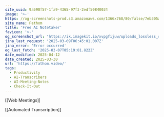```yaml
---
site_uuid: 9a598f57-1fa9-4365-97f3-2edf50840034
image: '>-'
https: //og-screenshots-prod.s3.amazonaws.com/1366x768/80/false/7eb305af3419f8eb5377a820f914037f7768318353ce6786f51310054f6097d0.jpeg
site_name: Fathom
title: 'Free AI Notetaker'
favicon: '>-'
og_screenshot_url: 'https://ik.imagekit.io/xvpgfijuw/uploads_lossless_screenshots_20250527_Fathom_AI_og_screenshot.jpeg'
jina_last_request: '2025-03-09T06:45:01.007Z'
jina_error: 'Error occurred'
og_last_fetch: '2025-03-07T05:19:01.822Z'
date_modified: 2025-04-12
date_created: 2025-03-30
url: 'https://fathom.video/'
tags:
  - Productivity
  - AI-Transcribers
  - AI-Meeting-Notes
  - Check-It-Out
---
```


[[Web Meetings]]

[[Automated Transcription]]


